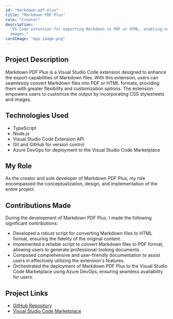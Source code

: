 ```yaml
---
id: "markdown-pdf-plus"
title: "Markdown PDF Plus"
role: "Creator"
description:
  "VS Code extension for exporting Markdown to PDF or HTML, enabling usage of both stylesheets and
  images."
cardImage: "mpp-image.png"
---
```


## Project Description

Markdown PDF Plus is a Visual Studio Code extension designed to enhance the export capabilities of
Markdown files. With this extension, users can seamlessly convert Markdown files into PDF or HTML
formats, providing them with greater flexibility and customization options. The extension empowers
users to customize the output by incorporating CSS stylesheets and images.

## Technologies Used

- TypeScript
- Node.js
- Visual Studio Code Extension API
- Git and GitHub for version control
- Azure DevOps for deployment to the Visual Studio Code Marketplace

## My Role

As the creator and sole developer of Markdown PDF Plus, my role encompassed the conceptualization,
design, and implementation of the entire project.

## Contributions Made

During the development of Markdown PDF Plus, I made the following significant contributions:

- Developed a robust script for converting Markdown files to HTML format, ensuring the fidelity of
  the original content.
- Implemented a reliable script to convert Markdown files to PDF format, allowing users to generate
  professional-looking documents.
- Composed comprehensive and user-friendly documentation to assist users in effectively utilizing
  the extension's features.
- Orchestrated the deployment of Markdown PDF Plus to the Visual Studio Code Marketplace using Azure
  DevOps, ensuring seamless availability for users.

## Project Links

- [GitHub Repository](https://github.com/ThomasLatham/markdown-pdf-plus)
- [Visual Studio Code Marketplace](https://marketplace.visualstudio.com/items?itemName=tom-latham.markdown-pdf-plus)
